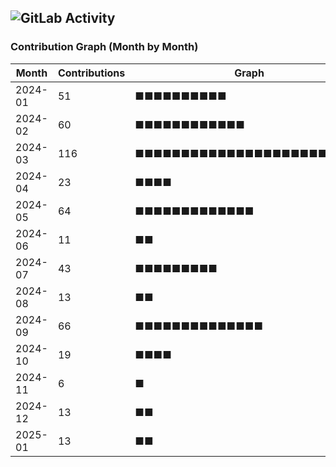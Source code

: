 ## ![GitLab Activity](https://img.shields.io/badge/GitLab-Activity-blue?logo=gitlab)
### Contribution Graph (Month by Month)

| Month      | Contributions | Graph                               |
|------------|---------------|-------------------------------------|
| 2024-01    | 51            | ■■■■■■■■■■      |
| 2024-02    | 60            | ■■■■■■■■■■■■ |
| 2024-03    | 116           | ■■■■■■■■■■■■■■■■■■■■■■■■■ |
| 2024-04    | 23            | ■■■■                        |
| 2024-05    | 64            | ■■■■■■■■■■■■■ |
| 2024-06    | 11            | ■■                              |
| 2024-07    | 43            | ■■■■■■■■■         |
| 2024-08    | 13            | ■■                              |
| 2024-09    | 66            | ■■■■■■■■■■■■■■ |
| 2024-10    | 19            | ■■■■                        |
| 2024-11    | 6             | ■                                 |
| 2024-12    | 13            | ■■                              |
| 2025-01    | 13            | ■■                              |
